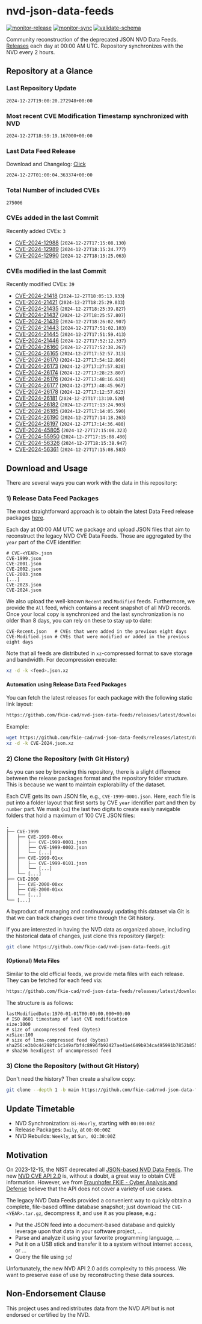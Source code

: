 # nvd-json-data-feeds

[![monitor-release](https://github.com/fkie-cad/nvd-json-data-feeds/actions/workflows/monitor_release.yml/badge.svg)](https://github.com/fkie-cad/nvd-json-data-feeds/actions/workflows/monitor_release.yml)
[![monitor-sync](https://github.com/fkie-cad/nvd-json-data-feeds/actions/workflows/monitor_sync.yml/badge.svg)](https://github.com/fkie-cad/nvd-json-data-feeds/actions/workflows/monitor_sync.yml)
[![validate-schema](https://github.com/fkie-cad/nvd-json-data-feeds/actions/workflows/validate_schema.yml/badge.svg)](https://github.com/fkie-cad/nvd-json-data-feeds/actions/workflows/validate_schema.yml)

Community reconstruction of the deprecated JSON NVD Data Feeds.
[Releases](https://github.com/fkie-cad/nvd-json-data-feeds/releases/latest) each day at 00:00 AM UTC.
Repository synchronizes with the NVD every 2 hours.

## Repository at a Glance

### Last Repository Update

```plain
2024-12-27T19:00:20.272948+00:00
```

### Most recent CVE Modification Timestamp synchronized with NVD

```plain
2024-12-27T18:59:19.167000+00:00
```

### Last Data Feed Release

Download and Changelog: [Click](https://github.com/fkie-cad/nvd-json-data-feeds/releases/latest)

```plain
2024-12-27T01:00:04.363374+00:00
```

### Total Number of included CVEs

```plain
275006
```

### CVEs added in the last Commit

Recently added CVEs: `3`

- [CVE-2024-12988](CVE-2024/CVE-2024-129xx/CVE-2024-12988.json) (`2024-12-27T17:15:08.130`)
- [CVE-2024-12989](CVE-2024/CVE-2024-129xx/CVE-2024-12989.json) (`2024-12-27T18:15:24.777`)
- [CVE-2024-12990](CVE-2024/CVE-2024-129xx/CVE-2024-12990.json) (`2024-12-27T18:15:25.063`)


### CVEs modified in the last Commit

Recently modified CVEs: `39`

- [CVE-2024-21418](CVE-2024/CVE-2024-214xx/CVE-2024-21418.json) (`2024-12-27T18:05:13.933`)
- [CVE-2024-21421](CVE-2024/CVE-2024-214xx/CVE-2024-21421.json) (`2024-12-27T18:25:29.033`)
- [CVE-2024-21435](CVE-2024/CVE-2024-214xx/CVE-2024-21435.json) (`2024-12-27T18:25:39.827`)
- [CVE-2024-21437](CVE-2024/CVE-2024-214xx/CVE-2024-21437.json) (`2024-12-27T18:25:57.807`)
- [CVE-2024-21439](CVE-2024/CVE-2024-214xx/CVE-2024-21439.json) (`2024-12-27T18:26:02.907`)
- [CVE-2024-21443](CVE-2024/CVE-2024-214xx/CVE-2024-21443.json) (`2024-12-27T17:51:02.103`)
- [CVE-2024-21445](CVE-2024/CVE-2024-214xx/CVE-2024-21445.json) (`2024-12-27T17:51:59.413`)
- [CVE-2024-21446](CVE-2024/CVE-2024-214xx/CVE-2024-21446.json) (`2024-12-27T17:52:12.337`)
- [CVE-2024-26160](CVE-2024/CVE-2024-261xx/CVE-2024-26160.json) (`2024-12-27T17:52:38.267`)
- [CVE-2024-26165](CVE-2024/CVE-2024-261xx/CVE-2024-26165.json) (`2024-12-27T17:52:57.313`)
- [CVE-2024-26170](CVE-2024/CVE-2024-261xx/CVE-2024-26170.json) (`2024-12-27T17:54:12.860`)
- [CVE-2024-26173](CVE-2024/CVE-2024-261xx/CVE-2024-26173.json) (`2024-12-27T17:27:57.820`)
- [CVE-2024-26174](CVE-2024/CVE-2024-261xx/CVE-2024-26174.json) (`2024-12-27T17:28:23.807`)
- [CVE-2024-26176](CVE-2024/CVE-2024-261xx/CVE-2024-26176.json) (`2024-12-27T17:48:16.630`)
- [CVE-2024-26177](CVE-2024/CVE-2024-261xx/CVE-2024-26177.json) (`2024-12-27T17:48:45.967`)
- [CVE-2024-26178](CVE-2024/CVE-2024-261xx/CVE-2024-26178.json) (`2024-12-27T17:12:57.623`)
- [CVE-2024-26181](CVE-2024/CVE-2024-261xx/CVE-2024-26181.json) (`2024-12-27T17:13:10.520`)
- [CVE-2024-26182](CVE-2024/CVE-2024-261xx/CVE-2024-26182.json) (`2024-12-27T17:13:24.903`)
- [CVE-2024-26185](CVE-2024/CVE-2024-261xx/CVE-2024-26185.json) (`2024-12-27T17:14:05.590`)
- [CVE-2024-26190](CVE-2024/CVE-2024-261xx/CVE-2024-26190.json) (`2024-12-27T17:14:18.263`)
- [CVE-2024-26197](CVE-2024/CVE-2024-261xx/CVE-2024-26197.json) (`2024-12-27T17:14:36.480`)
- [CVE-2024-45805](CVE-2024/CVE-2024-458xx/CVE-2024-45805.json) (`2024-12-27T17:15:08.323`)
- [CVE-2024-55950](CVE-2024/CVE-2024-559xx/CVE-2024-55950.json) (`2024-12-27T17:15:08.480`)
- [CVE-2024-56326](CVE-2024/CVE-2024-563xx/CVE-2024-56326.json) (`2024-12-27T18:15:38.947`)
- [CVE-2024-56361](CVE-2024/CVE-2024-563xx/CVE-2024-56361.json) (`2024-12-27T17:15:08.583`)


## Download and Usage

There are several ways you can work with the data in this repository:

### 1) Release Data Feed Packages

The most straightforward approach is to obtain the latest Data Feed release packages [here](https://github.com/fkie-cad/nvd-json-data-feeds/releases/latest).

Each day at 00:00 AM UTC we package and upload JSON files that aim to reconstruct the legacy NVD CVE Data Feeds.
Those are aggregated by the `year` part of the CVE identifier:

```
# CVE-<YEAR>.json
CVE-1999.json
CVE-2001.json
CVE-2002.json
CVE-2003.json
[...]
CVE-2023.json
CVE-2024.json
```

We also upload the well-known `Recent` and `Modified` feeds.
Furthermore, we provide the `All` feed, which contains a recent snapshot of all NVD records.
Once your local copy is synchronized and the last synchronization is no older than 8 days, you can rely on these to stay up to date:

```plain
CVE-Recent.json   # CVEs that were added in the previous eight days
CVE-Modified.json # CVEs that were modified or added in the previous eight days
```

Note that all feeds are distributed in `xz`-compressed format to save storage and bandwidth.
For decompression execute:

```sh
xz -d -k <feed>.json.xz
```

#### Automation using Release Data Feed Packages

You can fetch the latest releases for each package with the following static link layout:

```sh
https://github.com/fkie-cad/nvd-json-data-feeds/releases/latest/download/CVE-<YEAR>.json.xz
```

Example:

```sh
wget https://github.com/fkie-cad/nvd-json-data-feeds/releases/latest/download/CVE-2024.json.xz
xz -d -k CVE-2024.json.xz
```

### 2) Clone the Repository (with Git History)

As you can see by browsing this repository, there is a slight difference between the release packages format and the repository folder structure.
This is because we want to maintain explorability of the dataset.

Each CVE gets its own JSON file, e.g., `CVE-1999-0001.json`.
Here, each file is put into a folder layout that first sorts by CVE `year` identifier part and then by `number` part.
We mask (`xx`) the last two digits to create easily navigable folders that hold a maximum of 100 CVE JSON files:

```plain
.
├── CVE-1999
│   ├── CVE-1999-00xx
│   │   ├── CVE-1999-0001.json
│   │   ├── CVE-1999-0002.json
│   │   └── [...]
│   ├── CVE-1999-01xx
│   │   ├── CVE-1999-0101.json
│   │   └── [...]
│   └── [...]
├── CVE-2000
│   ├── CVE-2000-00xx
│   ├── CVE-2000-01xx
│   └── [...]
└── [...]
```

A byproduct of managing and continuously updating this dataset via Git is that we can track changes over time through the Git history.

If you are interested in having the NVD data as organized above, including the historical data of changes, just clone this repository (large!):

```sh
git clone https://github.com/fkie-cad/nvd-json-data-feeds.git
```

#### (Optional) Meta Files

Similar to the old official feeds, we provide meta files with each release. They can be fetched for each feed via:

```sh
https://github.com/fkie-cad/nvd-json-data-feeds/releases/latest/download/CVE-<YEAR>.meta
```

The structure is as follows:

```plain
lastModifiedDate:1970-01-01T00:00:00.000+00:00                          # ISO 8601 timestamp of last CVE modification
size:1000                                                               # size of uncompressed feed (bytes)
xzSize:100                                                              # size of lzma-compressed feed (bytes)
sha256:e3b0c44298fc1c149afbf4c8996fb92427ae41e4649b934ca495991b7852b855 # sha256 hexdigest of uncompressed feed
```

### 3) Clone the Repository (without Git History)

Don't need the history? Then create a shallow copy:

```sh
git clone --depth 1 -b main https://github.com/fkie-cad/nvd-json-data-feeds.git
```


## Update Timetable

* NVD Synchronization: `Bi-Hourly`, starting with `00:00:00Z`
* Release Packages: `Daily`, at `00:00:00Z`
* NVD Rebuilds: `Weekly`, at `Sun, 02:30:00Z`


## Motivation

On 2023-12-15, the NIST deprecated all [JSON-based NVD Data Feeds](https://nvd.nist.gov/vuln/data-feeds#divRetirementBanner-1).
The new [NVD CVE API 2.0](https://nvd.nist.gov/developers/vulnerabilities) is, without a doubt, a great way to obtain CVE information.
However, we from [Fraunhofer FKIE - Cyber Analysis and Defense](https://www.fkie.fraunhofer.de/en/departments/cad.html) believe that the API does not cover a variety of use cases.

The legacy NVD Data Feeds provided a convenient way to quickly obtain a complete, file-based offline database snapshot; just download the `CVE-<YEAR>.tar.gz`, decompress it, and use it as you please, e.g.:

- Put the JSON feed into a document-based database and quickly leverage upon that data in your software project, ...
- Parse and analyze it using your favorite programming language, ...
- Put it on a USB stick and transfer it to a system without internet access, or ...
- Query the file using `jq`!

Unfortunately, the new NVD API 2.0 adds complexity to this process.
We want to preserve ease of use by reconstructing these data sources.

## Non-Endorsement Clause

This project uses and redistributes data from the NVD API but is not endorsed or certified by the NVD.